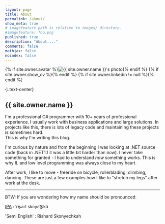 ```yaml
---
layout: page
title: About
permalink: /about/
show_meta: true
# imagefeature path is relative to images/ directory.
#imagefeature: foo.png
published: true
description: "About...."
comments: false
mathjax: false
noindex: false
---
```


<div class="post-author text-center">
{% if site.owner.avatar %}<img src="{{ site.url_img }}{{ site.owner.avatar }}" title="{{ site.owner.name }}'s photo" alt="{{ site.owner.name }}'s photo" itemprop="image" class="post-avatar img-circle img-responsive"/>{% endif %}
<span class="social-icons" style="padding-top: 10px; padding-bottom: 1px;">
{% if site.owner.show_cv %}<a href="{{ site.url }}/cv" title="Curriculum Vitae" class="social-icons"><i class="iconm iconm-profile" style="vertical-align: top;"></i></a>{% endif %}
{% if site.owner.linkedin != null %}<a href="{{ site.owner.linkedin }}" class="social-icons" title="LinkedIn profile" target="_blank"><i class="iconm iconm-linkedin2"></i></a>{% endif %}
</span>
</div>

{:.text-center}
## {{ site.owner.name }}

I'm a professional C# programmer with 10+ years of professional experience. I usually work with business applications and large solutions.
In projects like this, there is lots of legacy code and maintaining these projects is sometimes hard.  
This is why I'm writing this blog. 

I'm curious by nature and from the beginning I was looking at .NET source code (back in .NET1.1 it was a little bit harder than now).
I never take something for granted - I had to understand _how_ something works. This is why IL and low level programming was always close to my heart.

After work, I like to move - freeride on bicycle, rollerblading, climbing, dancing. These are just a few examples how I like to "stretch my legs" after work at the desk.

---

BTW: If you are wondering how my name should be pronounced:

[IPA]
: &#712;r&#616;&#642;art sk&#596;&#626;&#603;&#648;​&#865;​&#642;k&#228;

'Semi English'
: Rishard Skonyechkah


[IPA]: https://en.wikipedia.org/wiki/Help:IPA